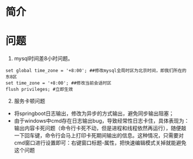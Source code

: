 # 简介

# 问题
1. mysql时间差8小时问题。
```
set global time_zone = '+8:00'; ##修改mysql全局时区为北京时间，即我们所在的东8区
set time_zone = '+8:00'; ##修改当前会话时区
flush privileges; #立即生效
```

2. 服务卡顿问题
* 将springboot日志输出，修改为异步的方式输出，避免同步输出阻塞；
* 由于windows中cmd存在日志输出bug，导致经常性日志卡住，具体表现为：输出内容卡死问题（命令行卡死不动，但是进程和线程依然再运行），随便敲一下回车键，命令行会马上打印卡死期间输出的信息。这种情况，只需要对cmd窗口进行设置即可：右键窗口标题-属性，把快速编辑模式关掉就能避免这个问题